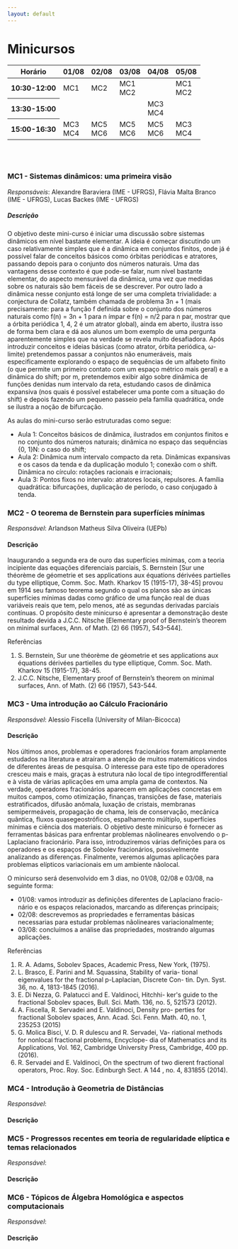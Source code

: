 ```yaml
---
layout: default
---
```

<h1 class="display-5 mb-3">
Minicursos
</h1>

<div class="row">
  <div class="col-sm">
<div class="table-responsive">
<table class="table table-striped">
  <thead>
    <tr>
      <th scope="col">Horário</th>
      <th scope="col">01/08</th>
      <th scope="col">02/08</th>
      <th scope="col">03/08</th>
      <th scope="col">04/08</th>
      <th scope="col">05/08</th>
    </tr>
  </thead>
  <tbody>
    <tr>
      <th scope="row">10:30-12:00</th>
      <td> MC1</td>
      <td> MC2 </td>
      <td> MC1<BR>MC2 </td>
      <td> &nbsp; </td>
      <td> MC1<BR>MC2 </td>
    </tr>
    <tr>
      <th scope="row">13:30-15:00</th>
      <td> &nbsp; </td>
      <td> &nbsp; </td>
      <td> &nbsp; </td>
      <td> MC3<BR>MC4 </td>
      <td> &nbsp; </td>
    </tr>
    <tr>
      <th scope="row">15:00-16:30</th>
      <td> MC3<BR>MC4 </td>
      <td> MC5<BR>MC6 </td>
      <td> MC5<BR>MC6 </td>
      <td> MC5<BR>MC6 </td>
      <td> MC3<BR>MC4 </td>
    </tr>
  </tbody>
</table>
</div>
  </div>
</div>

<BR><BR>

### MC1 - Sistemas dinâmicos: uma primeira visão

_Responsáveis_: Alexandre Baraviera (IME - UFRGS), Flávia Malta Branco
(IME - UFRGS), Lucas Backes (IME - UFRGS)

##### Descrição

O objetivo deste mini-curso é iniciar uma discussão sobre sistemas dinâmicos
em nível bastante elementar. A ideia é começar discutindo um caso relativamente simples que é a dinâmica em conjuntos finitos, onde já é possível falar
de conceitos básicos como órbitas periódicas e atratores, passando depois
para o conjunto dos números naturais. Uma das vantagens desse contexto é
que pode-se falar, num nível bastante elementar, do aspecto mensurável da
dinâmica, uma vez que medidas sobre os naturais são bem fáceis de se descrever. Por outro lado a dinâmica nesse conjunto está longe de ser uma completa
trivialidade: a conjectura de Collatz, também chamada de problema 3n + 1
(mais precisamente: para a função f definida sobre o conjunto dos números
naturais como f(n) = 3n + 1 para n ímpar e f(n) = n/2 para n par, mostrar
que a órbita periódica 1, 4, 2 é um atrator global), ainda em aberto, ilustra
isso de forma bem clara e dá aos alunos um bom exemplo de uma pergunta
aparentemente simples que na verdade se revela muito desafiadora.
Após introduzir conceitos e ideias básicas (como atrator, órbita periódica,
ω-limite) pretendemos passar a conjuntos não enumeráveis, mais especificamente explorando o espaço de sequências de um alfabeto finito (o que permite
um primeiro contato com um espaço métrico mais geral) e a dinâmica do shift;
por m, pretendemos exibir algo sobre dinâmica de funções denidas num intervalo da reta, estudando casos de dinâmica expansiva (nos quais é possível
estabelecer uma ponte com a situação do shift) e depois fazendo um pequeno
passeio pela família quadrática, onde se ilustra a noção de bifurcação.

As aulas do mini-curso serão estruturadas como segue:
  - Aula 1: Conceitos básicos de dinâmica, ilustrados em conjuntos finitos
e no conjunto dos números naturais; dinâmica no espaço das sequências
{0, 1}N: o caso do shift;
  -  Aula 2: Dinâmica num intervalo compacto da reta. Dinâmicas expansivas e os casos da tenda e da duplicação modulo 1; conexão com o
shift. Dinâmica no círculo: rotações racionais e irracionais;
  - Aula 3: Pontos fixos no intervalo: atratores locais, repulsores. A família
quadrática: bifurcações, duplicação de período, o caso conjugado à
tenda.

### MC2 - O teorema de Bernstein para superfícies mínimas

_Responsável_: Arlandson Matheus Silva Oliveira (UEPb)

#### Descrição

Inaugurando a segunda era de ouro das superfícies mínimas, com a teoria incipiente das equações
diferenciais parciais, S. Bernstein [Sur une théorème de géometrie et ses applications aux équations
dérivées partielles du type elliptique, Comm. Soc. Math. Kharkov 15 (1915-17), 38-45] provou em 1914
seu famoso teorema segundo o qual os planos são as únicas superfícies mínimas dadas como gráfico
de uma função real de duas variáveis reais que tem, pelo menos, até as segundas derivadas parciais
contínuas. O propósito deste minicurso é apresentar a demonstração deste resultado devida a J.C.C.
Nitsche [Elementary proof of Bernstein’s theorem on minimal surfaces, Ann. of Math. (2) 66 (1957),
543–544].

Referências
  1. S. Bernstein, Sur une théorème de géometrie et ses applications aux équations dérivées partielles du
type elliptique, Comm. Soc. Math. Kharkov 15 (1915-17), 38-45.
  2. J.C.C. Nitsche, Elementary proof of Bernstein’s theorem on minimal surfaces, Ann. of Math. (2) 66
(1957), 543-544.

### MC3 - Uma introdução ao Cálculo Fracionário

_Responsável_: Alessio Fiscella (University of Milan-Bicocca)

#### Descrição

Nos últimos anos, problemas e operadores fracionários foram amplamente estudados na literatura e atraíram a atenção de muitos matemáticos vindos de
diferentes áreas de pesquisa. O interesse para este tipo de operadores cresceu
mais e mais, graças à estrutura não local de tipo integrodifferential e à vista
de várias aplicações em uma ampla gama de contextos. Na verdade, operadores fracionários aparecem em aplicações concretas em muitos campos,
como otimização, finanças, transições de fase, materiais estratificados, difusão anômala, luxação de cristais, membranas semipermeáveis, propagação de
chama, leis de conservação, mecânica quântica, fluxos quasegeostróficos, espalhamento múltiplo, superfícies mínimas e ciência dos materiais. O objetivo
deste minicurso é fornecer as ferramentas básicas para enfrentar problemas
nãolineares envolvendo o p-Laplaciano fracionário. Para isso, introduziremos
várias definições para os operadores e os espaços de Sobolev fracionários, possivelmente analizando as diferenças. Finalmente, veremos algumas aplicações
para problemas elípticos variacionais em um ambiente nãolocal.

O minicurso será desenvolvido em 3 dias, no 01/08, 02/08 e 03/08, na seguinte
forma:
  - 01/08: vamos introduzir as definições diferentes de Laplaciano fracio-
nário e os espaços relacionados, marcando as diferenças principais;
  - 02/08: descrevemos as propriedades e ferramentas básicas necessarias
para estudar problemas nãolineares variacionalmente;
  - 03/08: concluímos a análise das propriedades, mostrando algumas
aplicações.

Referências
  1. R. A. Adams, Sobolev Spaces, Academic Press, New York,
(1975).
  2. L. Brasco, E. Parini and M. Squassina, Stability of varia-
tional eigenvalues for the fractional p-Laplacian, Discrete Con-
tin. Dyn. Syst. 36, no. 4, 1813-1845 (2016).
  3. E. Di Nezza, G. Palatucci and E. Valdinoci, Hitchhi-
ker's guide to the fractional Sobolev spaces, Bull. Sci. Math.
136, no. 5, 521573 (2012).
  4. A. Fiscella, R. Servadei and E. Valdinoci, Density pro-
perties for fractional Sobolev spaces, Ann. Acad. Sci. Fenn.
Math. 40, no. 1, 235253 (2015)
  5. G. Molica Bisci, V. D. R dulescu and R. Servadei, Va-
riational methods for nonlocal fractional problems, Encyclope-
dia of Mathematics and its Applications, Vol. 162, Cambridge
University Press, Cambridge, 400 pp. (2016).
  6. R. Servadei and E. Valdinoci, On the spectrum of two
dierent fractional operators, Proc. Roy. Soc. Edinburgh Sect.
A 144 , no. 4, 831855 (2014).

### MC4 - Introdução à Geometria de Distâncias

_Responsável_: 

#### Descrição

### MC5 - Progressos recentes em teoria de regularidade elíptica e temas relacionados

_Responsável_: 

#### Descrição

### MC6 - Tópicos de Álgebra Homológica e aspectos computacionais

_Responsável_: 

#### Descrição

